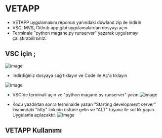 # VETAPP  

<!-- * Hayvan tanıtımı ( tür, cins, isim, yaş, açıklama )
* Hayvan Sahibi tanıtımı ( ad soyad, iletişim bilgileri, telefon,
e-posta )
* Hayvan adı ya da hayvan sahibi adı üzerinden aranabilmeli
* Bir hayvan sahibine n adet hayvan tanımı yapılabilmeli
* Var olan bir kayıt üzerinde değişiklik yapılabilmeli
* Var olan kayıtlar incelebilmeli
* Var olan bir kayıt silinebilmeli -->

- VETAPP uygulamasını reponun yanındaki dowland zip ile indirin 
- VSC, MVS, Github app gibi uygulamalardan dosyayı açın 
- Terminale "python magane.py runserver" yazarak uygulamayı çalıştırabilirsiniz. 

## VSC için ;

![image](https://user-images.githubusercontent.com/82175798/155891852-90f6e8f6-3181-4812-b527-1614ef89b750.png)

- İndirdiğiniz dosyaya sağ tıklayın ve Code ile Aç'a tıklayın 

![image](https://user-images.githubusercontent.com/82175798/155891981-2c541b39-452f-4dd7-9bdd-9fd2e9fac598.png)

- VSC'de terminali açın ve "python magane.py runserver" yazın 
![image](https://user-images.githubusercontent.com/82175798/155892019-b275f4be-fc4d-417b-8374-98fc60cb6710.png)

- Kodu yazdıktan sonra terminalde yazan "Starting development server" kısmındaki "http" linkinin üstüne gelin ve "ALT" tuşuna ile sol tık yapın. Uygulama açılacaktır. 
![image](https://user-images.githubusercontent.com/82175798/155892095-ac7b8879-e9f7-443f-80a4-2b3b4b879c37.png)

## VETAPP Kullanımı
 


